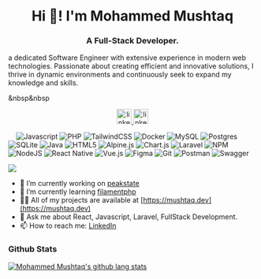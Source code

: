 <h1 align="center">Hi 👋! I'm Mohammed Mushtaq</h1>
<h3 align="center">A Full-Stack Developer.</h3>
 a dedicated Software Engineer with extensive experience in modern web technologies. Passionate about creating efficient and innovative solutions, I thrive in dynamic environments and continuously seek to expand my knowledge and skills.

&nbsp&nbsp

<!-- <p align="center"> <img src="https://komarev.com/ghpvc/?username=mohammedmushtaq3" alt="mohammedmushtaq3" /></p> -->

<!-- <p align="center">
  <a href="https://github.com/mohammedmushtaq3?tab=followers">
    <img src="https://img.shields.io/github/followers/mohammedmushtaq3?label=Followers&logo=GitHub&style=for-the-badge" alt="GitHub badge" />
  </a>
</p> -->

<div align="center">
  <a href="https://www.linkedin.com/in/de-oliveira-elias/" target="_blank">
    <img src="https://img.shields.io/static/v1?message=LinkedIn&logo=linkedin&label=&color=0077B5&logoColor=white&labelColor=&style=for-the-badge" height="30" alt="linkedin logo"  />
  </a>
  <a href="http://twitter.com/mushtaq_600" target="_blank">
    <img src="https://img.shields.io/static/v1?message=twitter&logo=x&label=&color=000&logoColor=white&labelColor=&style=for-the-badge" height="30" alt="linkedin logo"  />
  </a>
</div>

&nbsp;&nbsp;&nbsp;
![Javascript](https://img.shields.io/badge/javascript-%FF6C37.svg?style=plastic&logo=javascript&logoColor=white)
![PHP](https://img.shields.io/badge/php-%23777BB4.svg?style=plastic&logo=php&logoColor=white)
![TailwindCSS](https://img.shields.io/badge/tailwindcss-%2338B2AC.svg?style=plastic&logo=tailwind-css&logoColor=white)
![Docker](https://img.shields.io/badge/docker-%230db7ed.svg?style=plastic&logo=docker&logoColor=white)
![MySQL](https://img.shields.io/badge/mysql-4479A1.svg?style=plastic&logo=mysql&logoColor=white)
![Postgres](https://img.shields.io/badge/postgres-%23316192.svg?style=plastic&logo=postgresql&logoColor=white)
![SQLite](https://img.shields.io/badge/sqlite-%2307405e.svg?style=plastic&logo=sqlite&logoColor=white)
![Java](https://img.shields.io/badge/java-%23ED8B00.svg?style=plastic&logo=openjdk&logoColor=white)
![HTML5](https://img.shields.io/badge/html5-%23E34F26.svg?style=plastic&logo=html5&logoColor=white)
![Alpine.js](https://img.shields.io/badge/alpinejs-white.svg?style=plastic&logo=alpinedotjs&logoColor=%238BC0D0)
![Chart.js](https://img.shields.io/badge/chart.js-F5788D.svg?style=plastic&logo=chart.js&logoColor=white)
![Laravel](https://img.shields.io/badge/laravel-%23FF2D20.svg?style=plastic&logo=laravel&logoColor=white)
![NPM](https://img.shields.io/badge/NPM-%23CB3837.svg?style=plastic&logo=npm&logoColor=white)
![NodeJS](https://img.shields.io/badge/node.js-6DA55F?style=plastic&logo=node.js&logoColor=white)
![React Native](https://img.shields.io/badge/react_native-%2320232a.svg?style=plastic&logo=react&logoColor=%2361DAFB)
![Vue.js](https://img.shields.io/badge/vue.js-%2335495e.svg?style=plastic&logo=vuedotjs&logoColor=%234FC08D)
![Figma](https://img.shields.io/badge/figma-%23F24E1E.svg?style=plastic&logo=figma&logoColor=white)
![Git](https://img.shields.io/badge/git-%23F05033.svg?style=plastic&logo=git&logoColor=white)
![Postman](https://img.shields.io/badge/Postman-FF6C37?style=plastic&logo=postman&logoColor=white)
![Swagger](https://img.shields.io/badge/-Swagger-%23Clojure?style=plastic&logo=swagger&logoColor=white)

<!-- ![Expo](https://img.shields.io/badge/expo-1C1E24?style=plastic&logo=expo&logoColor=#D04A37) -->
<!-- ![Redis](https://img.shields.io/badge/redis-%23DD0031.svg?style=plastic&logo=redis&logoColor=white) -->

![](https://quotes-github-readme.vercel.app/api?type=horizontal&theme=dark)

- 🔭 I’m currently working on [peakstate](https://www.peakstate.org/)
- 🌱 I’m currently learning [filamentphp](https://filamentphp.com/)
- 👨‍💻 All of my projects are available at [https://mushtaq.dev](https://mushtaq.dev)
- 💬 Ask me about React, Javascript, Laravel, FullStack Development.
- 📫 How to reach me: [LinkedIn](http://linkedin.com/in/mohammed-mushtaq-691862119/)
  <!-- - 👯 I’m looking to collaborate on ... -->
  <!-- - 🤔 I’m looking for help with ... -->
  <!-- - 💬 Ask me about ... -->
  <!-- - 📫 How to reach me: ... -->
  <!-- - 😄 Pronouns: ... -->
  <!-- - ⚡ Fun fact: ... -->

### Github Stats

[![Mohammed Mushtaq's github lang stats](https://github-readme-stats.vercel.app/api/top-langs?username=mohammedmushtaq3&show_icons=true&count_private=true&layout=compact)](https://github.com/anuraghazra/github-readme-stats)

<!-- [![Mohammed Mushtaq's github stats](https://github-readme-stats.vercel.app/api?username=mohammedmushtaq3&show_icons=true&count_private=true)](https://github.com/anuraghazra/github-readme-stats) -->

<!-- <p align="center">
    <a href="https://mushtaq.dev" target="blank"><img align="center" src="https://github.com/mohammedmushtaq3/mohammedmushtaq3/blob/master/images/logo.png" alt="Mohammed Mushtaq's Portfolio" height="30" width="30" /></a>
    &nbsp
    <a href="https://blog.mushtaq.dev" target="blank"><img align="center" src="https://cdn.hashnode.com/res/hashnode/image/upload/v1592752137870/scHk9tTaA.png" alt="Bhanu Teja's Blog" height="30" width="30" /></a>
    &nbsp
    <a href="https://linkedin.com/in/mohammedmushtaq3" target="blank"><img align="center" src="https://cdn.jsdelivr.net/npm/simple-icons@3.0.1/icons/linkedin.svg" alt="mohammedmushtaq3" height="30" width="30" /></a>
    &nbsp
    <a href="https://twitter.com/mohammedmushtaq3" target="blank"><img align="center" src="https://cdn.jsdelivr.net/npm/simple-icons@3.0.1/icons/twitter.svg" alt="mohammedmushtaq3" height="30" width="30" /></a>
    &nbsp
    <a href="https://hashnode.com/@mohammedmushtaq3" target="blank"><img align="center" src="https://cdn.hashnode.com/res/hashnode/image/upload/v1592752137870/scHk9tTaA.png" alt="@mohammedmushtaq3" height="30" width="30" /></a>
    &nbsp
    <a href="https://dev.to/mohammedmushtaq3" target="blank"><img align="center" src="https://cdn.jsdelivr.net/npm/simple-icons@3.0.1/icons/dev-dot-to.svg" alt="mohammedmushtaq3" height="30" width="30" /></a>
    &nbsp
    <a href="https://medium.com/@mohammedmushtaq3" target="blank"><img align="center" src="https://cdn.jsdelivr.net/npm/simple-icons@3.0.1/icons/medium.svg" alt="@mohammedmushtaq3" height="30" width="30" /></a>
    &nbsp
    <a href="https://codepen.io/mohammedmushtaq3" target="blank"><img align="center" src="https://cdn.jsdelivr.net/npm/simple-icons@3.0.1/icons/codepen.svg" alt="mohammedmushtaq3" height="30" width="30" /></a>
    &nbsp
    <a href="https://codesandbox.com/mohammedmushtaq3" target="blank"><img align="center" src="https://cdn.jsdelivr.net/npm/simple-icons@3.0.1/icons/codesandbox.svg" alt="mohammedmushtaq3" height="30" width="30" /></a>
</p> -->

